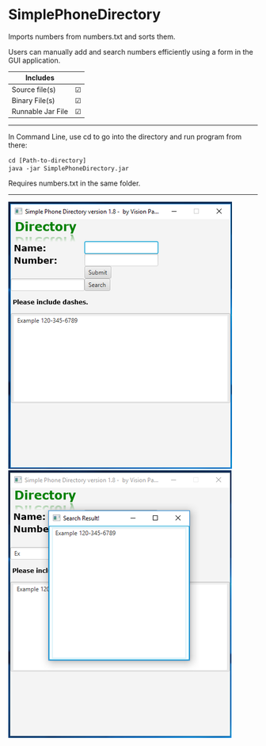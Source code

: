# SimplePhoneDirectory

Imports numbers from numbers.txt and sorts them.

Users can manually add and search numbers efficiently using a form in the GUI application.


| Includes           |        |
| ------------------ | ------:|
| Source file(s)     |&#9745; |
| Binary File(s)     |&#9745; |
| Runnable Jar File  |&#9745; |

---
In Command Line, use cd to go into the directory and run program from there:
```command line
cd [Path-to-directory]
java -jar SimplePhoneDirectory.jar
```
Requires numbers.txt in the same folder.

---
<img src="https://github.com/Vision-Paudel/SimplePhoneDirectory/blob/master/GUI.png" alt="Image could not be displayed">
<img src="https://github.com/Vision-Paudel/SimplePhoneDirectory/blob/master/GUI%202.png" alt="Image could not be displayed">
